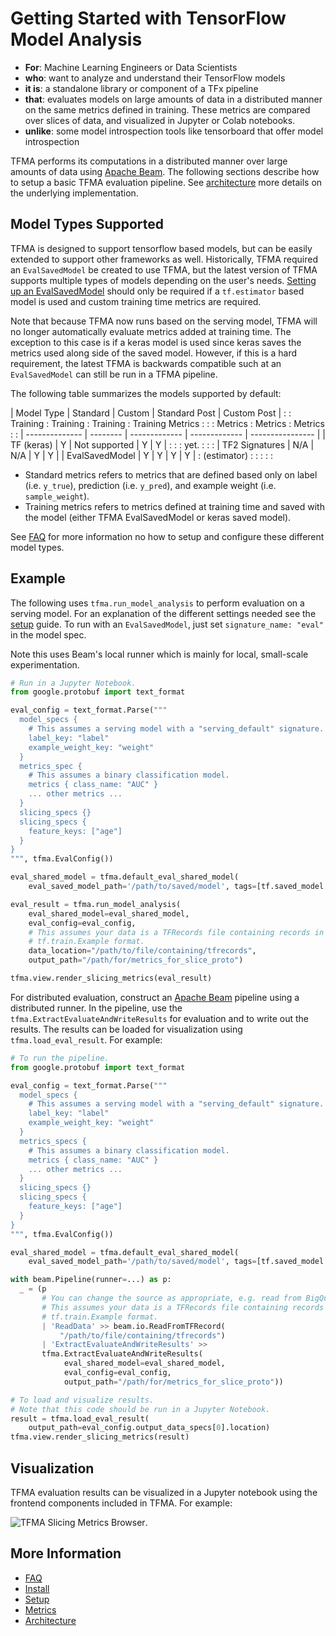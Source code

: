 <!-- See: www.tensorflow.org/tfx/model_analysis/ -->

# Getting Started with TensorFlow Model Analysis

*   **For**: Machine Learning Engineers or Data Scientists
*   **who**: want to analyze and understand their TensorFlow models
*   **it is**: a standalone library or component of a TFx pipeline
*   **that**: evaluates models on large amounts of data in a distributed manner
    on the same metrics defined in training. These metrics are compared over
    slices of data, and visualized in Jupyter or Colab notebooks.
*   **unlike**: some model introspection tools like tensorboard that offer model
    introspection

TFMA performs its computations in a distributed manner over large amounts of
data using [Apache Beam](http://beam.apache.org). The following sections
describe how to setup a basic TFMA evaluation pipeline. See
[architecture](architecture.md) more details on the underlying implementation.

## Model Types Supported

TFMA is designed to support tensorflow based models, but can be easily extended
to support other frameworks as well. Historically, TFMA required an
`EvalSavedModel` be created to use TFMA, but the latest version of TFMA supports
multiple types of models depending on the user's needs.
[Setting up an EvalSavedModel](eval_saved_model.md) should only be required if a
`tf.estimator` based model is used and custom training time metrics are
required.

Note that because TFMA now runs based on the serving model, TFMA will no longer
automatically evaluate metrics added at training time. The exception to this
case is if a keras model is used since keras saves the metrics used along side
of the saved model. However, if this is a hard requirement, the latest TFMA is
backwards compatible such at an `EvalSavedModel` can still be run in a TFMA
pipeline.

The following table summarizes the models supported by default:

| Model Type     | Standard | Custom        | Standard Post | Custom Post      |
:                : Training : Training      : Training      : Training Metrics :
:                : Metrics  : Metrics       : Metrics       :                  :
| -------------- | -------- | ------------- | ------------- | ---------------- |
| TF (keras)     | Y        | Not supported | Y             | Y                |
:                :          : yet.          :               :                  :
| TF2 Signatures | N/A      | N/A           | Y             | Y                |
| EvalSavedModel | Y        | Y             | Y             | Y                |
: (estimator)    :          :               :               :                  :

*   Standard metrics refers to metrics that are defined based only on label
    (i.e. `y_true`), prediction (i.e. `y_pred`), and example weight (i.e.
    `sample_weight`).
*   Training metrics refers to metrics defined at training time and saved with
    the model (either TFMA EvalSavedModel or keras saved model).

See [FAQ](faq.md) for more information no how to setup and configure these
different model types.

## Example

The following uses `tfma.run_model_analysis` to perform evaluation on a serving
model. For an explanation of the different settings needed see the
[setup](setup.md) guide. To run with an `EvalSavedModel`, just set
`signature_name: "eval"` in the model spec.

Note this uses Beam's local runner which is mainly for local, small-scale
experimentation.

```python
# Run in a Jupyter Notebook.
from google.protobuf import text_format

eval_config = text_format.Parse("""
  model_specs {
    # This assumes a serving model with a "serving_default" signature.
    label_key: "label"
    example_weight_key: "weight"
  }
  metrics_spec {
    # This assumes a binary classification model.
    metrics { class_name: "AUC" }
    ... other metrics ...
  }
  slicing_specs {}
  slicing_specs {
    feature_keys: ["age"]
  }
}
""", tfma.EvalConfig())

eval_shared_model = tfma.default_eval_shared_model(
    eval_saved_model_path='/path/to/saved/model', tags=[tf.saved_model.SERVING])

eval_result = tfma.run_model_analysis(
    eval_shared_model=eval_shared_model,
    eval_config=eval_config,
    # This assumes your data is a TFRecords file containing records in the
    # tf.train.Example format.
    data_location="/path/to/file/containing/tfrecords",
    output_path="/path/for/metrics_for_slice_proto")

tfma.view.render_slicing_metrics(eval_result)
```

For distributed evaluation, construct an [Apache Beam](http://beam.apache.org)
pipeline using a distributed runner. In the pipeline, use the
`tfma.ExtractEvaluateAndWriteResults` for evaluation and to write out the
results. The results can be loaded for visualization using
`tfma.load_eval_result`. For example:

```python
# To run the pipeline.
from google.protobuf import text_format

eval_config = text_format.Parse("""
  model_specs {
    # This assumes a serving model with a "serving_default" signature.
    label_key: "label"
    example_weight_key: "weight"
  }
  metrics_specs {
    # This assumes a binary classification model.
    metrics { class_name: "AUC" }
    ... other metrics ...
  }
  slicing_specs {}
  slicing_specs {
    feature_keys: ["age"]
  }
}
""", tfma.EvalConfig())

eval_shared_model = tfma.default_eval_shared_model(
    eval_saved_model_path='/path/to/saved/model', tags=[tf.saved_model.SERVING])

with beam.Pipeline(runner=...) as p:
  _ = (p
       # You can change the source as appropriate, e.g. read from BigQuery.
       # This assumes your data is a TFRecords file containing records in the
       # tf.train.Example format.
       | 'ReadData' >> beam.io.ReadFromTFRecord(
           "/path/to/file/containing/tfrecords")
       | 'ExtractEvaluateAndWriteResults' >>
       tfma.ExtractEvaluateAndWriteResults(
            eval_shared_model=eval_shared_model,
            eval_config=eval_config,
            output_path="/path/for/metrics_for_slice_proto"))

# To load and visualize results.
# Note that this code should be run in a Jupyter Notebook.
result = tfma.load_eval_result(
    output_path=eval_config.output_data_specs[0].location)
tfma.view.render_slicing_metrics(result)
```

## Visualization

TFMA evaluation results can be visualized in a Jupyter notebook using the
frontend components included in TFMA. For example:

![TFMA Slicing Metrics Browser](images/tfma-slicing-metrics-browser.png).

## More Information

*   [FAQ](faq.md)
*   [Install](install.md)
*   [Setup](setup.md)
*   [Metrics](metrics.md)
*   [Architecture](architecture.md)
